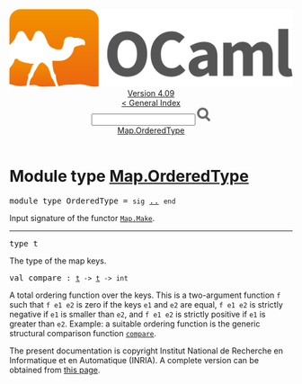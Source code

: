 <!-- ((! set title API !)) ((! set documentation !)) ((! set api !)) ((! set nobreadcrumb !)) -->
<div class="api"><header><nav class="toc brand"><a class="brand" href="https://ocaml.org/"><img src="colour-logo-gray.svg" class="svg" alt="OCaml"></a></nav><nav class="toc"><div class="toc_version"><a href="/docs" id="version-select">Version 4.09</a></div><a href="index.html">&lt; General Index</a><div class="api_search"><input type="text" name="apisearch" id="api_search" oninput="mySearch(false);" onkeypress="this.oninput();" onclick="this.oninput();" onpaste="this.oninput();">
<img src="search_icon.svg" alt="Search" class="svg" onclick="mySearch(false)"></div>
<div id="search_results"></div><div class="toc_title"><a href="#top">Map.OrderedType</a></div><ul></ul></nav></header>

<h1>Module type <a href="type_Map.OrderedType.html">Map.OrderedType</a></h1>

<pre><span id="MODULETYPEOrderedType"><span class="keyword">module type</span> OrderedType</span> = <code class="code"><span class="keyword">sig</span></code> <a href="Map.OrderedType.html">..</a> <code class="code"><span class="keyword">end</span></code></pre><div class="info modtype top">
<div class="info-desc">
<p>Input signature of the functor <a href="Map.Make.html"><code class="code"><span class="constructor">Map</span>.<span class="constructor">Make</span></code></a>.</p>
</div>
</div>
<hr width="100%">

<pre><span id="TYPEt"><span class="keyword">type</span> <code class="type"></code>t</span> </pre>
<div class="info ">
<div class="info-desc">
<p>The type of the map keys.</p>
</div>
</div>


<pre><span id="VALcompare"><span class="keyword">val</span> compare</span> : <code class="type"><a href="Map.OrderedType.html#TYPEt">t</a> -&gt; <a href="Map.OrderedType.html#TYPEt">t</a> -&gt; int</code></pre><div class="info ">
<div class="info-desc">
<p>A total ordering function over the keys.
          This is a two-argument function <code class="code">f</code> such that
          <code class="code">f&nbsp;e1&nbsp;e2</code> is zero if the keys <code class="code">e1</code> and <code class="code">e2</code> are equal,
          <code class="code">f&nbsp;e1&nbsp;e2</code> is strictly negative if <code class="code">e1</code> is smaller than <code class="code">e2</code>,
          and <code class="code">f&nbsp;e1&nbsp;e2</code> is strictly positive if <code class="code">e1</code> is greater than <code class="code">e2</code>.
          Example: a suitable ordering function is the generic structural
          comparison function <a href="Stdlib.html#VALcompare"><code class="code">compare</code></a>.</p>
</div>
</div>

<div class="copyright">The present documentation is copyright Institut National de Recherche en Informatique et en Automatique (INRIA). A complete version can be obtained from <a href="http://caml.inria.fr/pub/docs/manual-ocaml/">this page</a>.</div></div>
